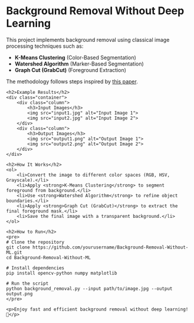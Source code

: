 
<body>
    <h1>Background Removal Without Deep Learning</h1>
    <p>This project implements background removal using classical image processing techniques such as:</p>
    <ul>
        <li><strong>K-Means Clustering</strong> (Color-Based Segmentation)</li>
        <li><strong>Watershed Algorithm</strong> (Marker-Based Segmentation)</li>
        <li><strong>Graph Cut (GrabCut)</strong> (Foreground Extraction)</li>
    </ul>
    <p>The methodology follows steps inspired by <a href="https://docs.aspose.com/imaging/net/image-masking/#auto-masking" target="_blank">this paper</a>.</p>

    <h2>Example Results</h2>
    <div class="container">
        <div class="column">
            <h3>Input Images</h3>
            <img src="input1.jpg" alt="Input Image 1">
            <img src="input2.jpg" alt="Input Image 2">
        </div>
        <div class="column">
            <h3>Output Images</h3>
            <img src="output1.png" alt="Output Image 1">
            <img src="output2.png" alt="Output Image 2">
        </div>
    </div>

    <h2>How It Works</h2>
    <ol>
        <li>Convert the image to different color spaces (RGB, HSV, Grayscale).</li>
        <li>Apply <strong>K-Means Clustering</strong> to segment foreground from background.</li>
        <li>Use <strong>Watershed Algorithm</strong> to refine object boundaries.</li>
        <li>Apply <strong>Graph Cut (GrabCut)</strong> to extract the final foreground mask.</li>
        <li>Save the final image with a transparent background.</li>
    </ol>

    <h2>How to Run</h2>
    <pre>
    # Clone the repository
    git clone https://github.com/yourusername/Background-Removal-Without-ML.git
    cd Background-Removal-Without-ML
    
    # Install dependencies
    pip install opencv-python numpy matplotlib

    # Run the script
    python background_removal.py --input path/to/image.jpg --output output.png
    </pre>

    <p>Enjoy fast and efficient background removal without deep learning! 🚀</p>
</body>
</html>

